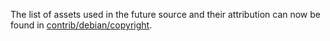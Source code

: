 The list of assets used in the future source and their attribution can now be found in [contrib/debian/copyright](../contrib/debian/copyright).
